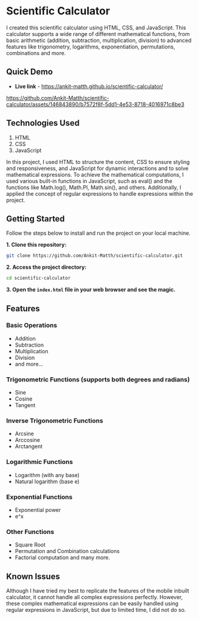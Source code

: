 # Scientific Calculator

I created this scientific calculator using HTML, CSS, and JavaScript. This calculator supports a wide range of different mathematical functions, from basic arithmetic (addition, subtraction, multiplication, division) to advanced features like trigonometry, logarithms, exponentiation, permutations, combinations and more.

## Quick Demo

- **Live link** - https://ankit-matth.github.io/scientific-calculator/


https://github.com/Ankit-Matth/scientific-calculator/assets/146843890/b7572f8f-5dd1-4e53-8718-4016971c8be3


## Technologies Used

1. HTML
2. CSS
3. JavaScript

In this project, I used HTML to structure the content, CSS to ensure styling and responsiveness, and JavaScript for dynamic interactions and to solve mathematical expressions. To achieve the mathematical computations, I used various built-in functions in JavaScript, such as eval() and the functions like Math.log(), Math.PI, Math.sin(), and others. Additionally, I applied the concept of regular expressions to handle expressions within the project.

## Getting Started 

Follow the steps below to install and run the project on your local machine.

**1. Clone this repository:**
  ```bash
  git clone https://github.com/Ankit-Matth/scientific-calculator.git
  ```

**2. Access the project directory:**
  ```bash
  cd scientific-calculator
  ```
**3. Open the `index.html` file in your web browser and see the magic.**
 
## Features

### Basic Operations
- Addition
- Subtraction
- Multiplication
- Division
- and more...

### Trigonometric Functions  (supports both degrees and radians)
- Sine
- Cosine
- Tangent

### Inverse Trigonometric Functions
- Arcsine
- Arccosine
- Arctangent

### Logarithmic Functions
- Logarithm (with any base)
- Natural logarithm (base e)

### Exponential Functions
- Exponential power
- e^x

### Other Functions
- Square Root
- Permutation and Combination calculations
- Factorial computation and many more.

## Known Issues

Although I have tried my best to replicate the features of the mobile inbuilt calculator, it cannot handle all complex expressions perfectly. However, these complex mathematical expressions can be easily handled using regular expressions in JavaScript, but due to limited time, I did not do so.

